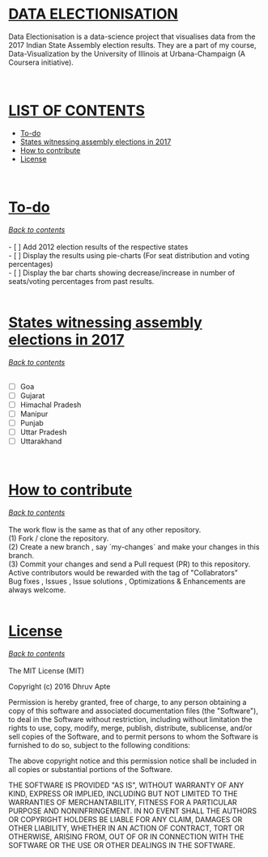 <h1> <u> DATA ELECTIONISATION </u> </h1>

Data Electionisation is a data-science project that visualises data from the 2017 Indian State Assembly election results. They are a part of my course, Data-Visualization by the University of Illinois at Urbana-Champaign (A Coursera initiative).
    
<div id = "top"> <br>
<h1> <u> LIST OF CONTENTS </u> </h1>
<ul> 
<li> <a href = "#todo"> To-do </a> </li>
<li> <a href = "#states"> States witnessing assembly elections in 2017 </a> </li>
<li> <a href = "#contribute"> How to contribute </a> </li>
<li> <a href = "#license"> License </a> </li>
</ul>
</div>

<div id = "todo"> <br> </div>
<h1> <u> To-do </u> </h1>
<i><a href = "#top"> Back to contents </a></i>
<br><br>
- [ ] Add 2012 election results of the respective states<br>
- [ ] Display the results using pie-charts (For seat distribution and voting percentages)<br>
- [ ] Display the bar charts showing decrease/increase in number of seats/voting percentages from past results.<br>


<div id = "states"> <br> </div>
<h1> <u> States witnessing assembly elections in 2017 </u> </h1>
<i><a href = "#top"> Back to contents </a></i>
<br><br>

- [ ] Goa
- [ ] Gujarat
- [ ] Himachal Pradesh
- [ ] Manipur
- [ ] Punjab
- [ ] Uttar Pradesh
- [ ] Uttarakhand

<div id = "contribute"> <br> </div>
<h1> <u> How to contribute </u> </h1>
<i><a href = "#top"> Back to contents </a></i>
<br><br>
The work flow is the same as that of any other repository. 
<br> (1) Fork / clone the repository.
<br> (2) Create a new branch , say `my-changes` and make your changes in this branch.
<br> (3) Commit your changes and send a Pull request (PR) to this repository.
<br> Active contributors would be rewarded with the tag of "Collabrators"
<br> Bug fixes , Issues , Issue solutions , Optimizations & Enhancements are always welcome.

<div id = "license"> <br> </div>
<h1> <u> License </u> </h1>
<i><a href = "#top"> Back to contents </a></i>
<br><br>
The MIT License (MIT)

Copyright (c) 2016 Dhruv Apte

Permission is hereby granted, free of charge, to any person obtaining a copy
of this software and associated documentation files (the "Software"), to deal
in the Software without restriction, including without limitation the rights
to use, copy, modify, merge, publish, distribute, sublicense, and/or sell
copies of the Software, and to permit persons to whom the Software is
furnished to do so, subject to the following conditions:

The above copyright notice and this permission notice shall be included in
all copies or substantial portions of the Software.

THE SOFTWARE IS PROVIDED "AS IS", WITHOUT WARRANTY OF ANY KIND, EXPRESS OR
IMPLIED, INCLUDING BUT NOT LIMITED TO THE WARRANTIES OF MERCHANTABILITY,
FITNESS FOR A PARTICULAR PURPOSE AND NONINFRINGEMENT. IN NO EVENT SHALL THE
AUTHORS OR COPYRIGHT HOLDERS BE LIABLE FOR ANY CLAIM, DAMAGES OR OTHER
LIABILITY, WHETHER IN AN ACTION OF CONTRACT, TORT OR OTHERWISE, ARISING FROM,
OUT OF OR IN CONNECTION WITH THE SOFTWARE OR THE USE OR OTHER DEALINGS IN
THE SOFTWARE.
    
